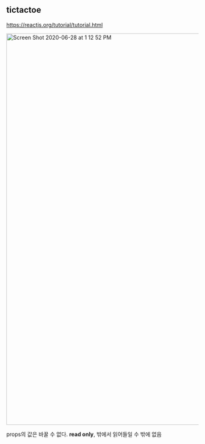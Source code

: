

## tictactoe

https://reactjs.org/tutorial/tutorial.html



<img width="1024" alt="Screen Shot 2020-06-28 at 1 12 52 PM" src="https://user-images.githubusercontent.com/33794732/85937711-2f8cf080-b941-11ea-8c9c-0e2272980e96.png">

props의 값은 바꿀 수 없다. **read only**, 밖에서 읽어들일 수 밖에 없음

